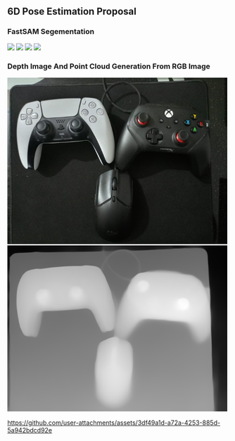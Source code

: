 ## 6D Pose Estimation Proposal 


### FastSAM Segementation
<img src="https://github.com/user-attachments/assets/76b833f8-8cca-4325-ac09-78c6b8437ea0" width="200">
<img src="https://github.com/user-attachments/assets/423d97a3-7fe4-43e8-bc30-3d68b2e64c90" width="200">
<img src="https://github.com/user-attachments/assets/0d95384e-0700-4960-a679-6895d43526ff" width="200">
<img src="https://github.com/user-attachments/assets/4d0aeb39-ce7a-45bb-a4ba-2c2c40ff0d73" width="200">



### Depth Image And Point Cloud Generation From RGB Image

<img src="https://github.com/pacificblaster1708/6D-Pose-Estimation-Proposal/blob/main/Point%20Cloud%20and%20RGB-Depth/0.png" width="500">
<img src="https://github.com/pacificblaster1708/6D-Pose-Estimation-Proposal/blob/main/Point%20Cloud%20and%20RGB-Depth/0_depth.png" width="500">




https://github.com/user-attachments/assets/3df49a1d-a72a-4253-885d-5a942bdcd92e

